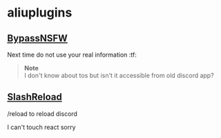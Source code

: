 # aliuplugins

## [BypassNSFW](https://github.com/aeongdesu/aliuplugins/blob/builds/BypassNSFW.zip?raw=true)
Next time do not use your real information :tf:

> **Note**\
> I don't know about tos but isn't it accessible from old discord app?

## [SlashReload](https://github.com/aeongdesu/aliuplugins/blob/builds/SlashReload.zip?raw=true)
/reload to reload discord

I can't touch react sorry